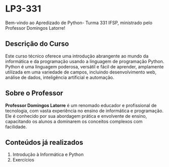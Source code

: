 # LP3-331

Bem-vindo ao Apredizado de Python- Turma 331 IFSP, ministrado pelo Professor Domingos Latorre!

## Descrição do Curso

Este curso técnico oferece uma introdução abrangente ao mundo da informática e da programação usando a linguagem de programação Python. Python é uma linguagem poderosa, versátil e fácil de aprender, amplamente utilizada em uma variedade de campos, incluindo desenvolvimento web, análise de dados, inteligência artificial e automação.

## Sobre o Professor

**Professor Domingos Latorre** é um renomado educador e profissional de tecnologia, com vasta experiência no ensino de informática e programação. Ele é conhecido por sua abordagem prática e envolvente de ensino, capacitando os alunos a dominarem os conceitos complexos com facilidade.

## Conteúdos já realizados

1. Introdução à Informática e Python
2. Exercícios
